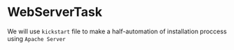 # WebServerTask
We will use `kickstart` file to make a half-automation of installation proccess using `Apache Server` <br><br>
